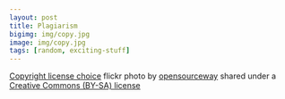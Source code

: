 ```yaml
---
layout: post
title: Plagiarism
bigimg: img/copy.jpg
image: img/copy.jpg
tags: [random, exciting-stuff]
---
```









<a title="Copyright license choice" href="https://flickr.com/photos/opensourceway/4371001458">Copyright license choice</a> flickr photo by <a href="https://flickr.com/people/opensourceway">opensourceway</a> shared under a <a href="https://creativecommons.org/licenses/by-sa/2.0/">Creative Commons (BY-SA) license</a> </small>
